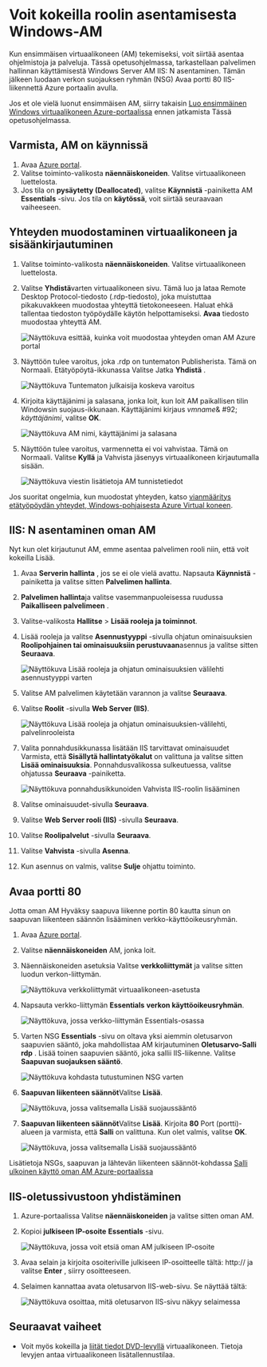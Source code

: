 <properties
    pageTitle="IIS: N asentaminen ensimmäisen Windows-AM | Microsoft Azure"
    description="Voit kokeilla ensimmäisen Windows virtuaalikoneen asentamalla IIS- ja avataan portti 80 Azure-portaalissa."
    keywords=""
    services="virtual-machines-windows"
    documentationCenter=""
    authors="cynthn"
    manager="timlt"
    editor=""
    tags="azure-resource-manager"/>
<tags
    ms.service="virtual-machines-windows"
    ms.workload="infrastructure-services"
    ms.tgt_pltfrm="vm-windows"
    ms.devlang="na"
    ms.topic="article"
    ms.date="09/06/2016"
    ms.author="cynthn"/>

# <a name="experiment-with-installing-a-role-on-your-windows-vm"></a>Voit kokeilla roolin asentamisesta Windows-AM
    
Kun ensimmäisen virtuaalikoneen (AM) tekemiseksi, voit siirtää asentaa ohjelmistoja ja palveluja. Tässä opetusohjelmassa, tarkastellaan palvelimen hallinnan käyttämisestä Windows Server AM IIS: N asentaminen. Tämän jälkeen luodaan verkon suojauksen ryhmän (NSG) Avaa portti 80 IIS-liikennettä Azure portaalin avulla. 

Jos et ole vielä luonut ensimmäisen AM, siirry takaisin [Luo ensimmäinen Windows virtuaalikoneen Azure-portaalissa](virtual-machines-windows-hero-tutorial.md) ennen jatkamista Tässä opetusohjelmassa.

## <a name="make-sure-the-vm-is-running"></a>Varmista, AM on käynnissä

1. Avaa [Azure portal](https://portal.azure.com).
2. Valitse toiminto-valikosta **näennäiskoneiden**. Valitse virtuaalikoneen luettelosta.
3. Jos tila on **pysäytetty (Deallocated)**, valitse **Käynnistä** -painiketta AM **Essentials** -sivu. Jos tila on **käytössä**, voit siirtää seuraavaan vaiheeseen.

## <a name="connect-to-the-virtual-machine-and-sign-in"></a>Yhteyden muodostaminen virtuaalikoneen ja sisäänkirjautuminen

1.  Valitse toiminto-valikosta **näennäiskoneiden**. Valitse virtuaalikoneen luettelosta.

3. Valitse **Yhdistä**varten virtuaalikoneen sivu. Tämä luo ja lataa Remote Desktop Protocol-tiedosto (.rdp-tiedosto), joka muistuttaa pikakuvakkeen muodostaa yhteyttä tietokoneeseen. Haluat ehkä tallentaa tiedoston työpöydälle käytön helpottamiseksi. **Avaa** tiedosto muodostaa yhteyttä AM.

    ![Näyttökuva esittää, kuinka voit muodostaa yhteyden oman AM Azure portal](./media/virtual-machines-windows-hero-tutorial/connect.png)

4. Näyttöön tulee varoitus, joka .rdp on tuntematon Publisherista. Tämä on Normaali. Etätyöpöytä-ikkunassa Valitse Jatka **Yhdistä** .

    ![Näyttökuva Tuntematon julkaisija koskeva varoitus](./media/virtual-machines-windows-hero-tutorial/rdp-warn.png)

5. Kirjoita käyttäjänimi ja salasana, jonka loit, kun loit AM paikallisen tilin Windowsin suojaus-ikkunaan. Käyttäjänimi kirjaus *vmname*& #92; *käyttäjänimi*, valitse **OK**.

    ![Näyttökuva AM nimi, käyttäjänimi ja salasana](./media/virtual-machines-windows-hero-tutorial/credentials.png)
    
6.  Näyttöön tulee varoitus, varmennetta ei voi vahvistaa. Tämä on Normaali. Valitse **Kyllä** ja Vahvista jäsenyys virtuaalikoneen kirjautumalla sisään.

    ![Näyttökuva viestin lisätietoja AM tunnistetiedot](./media/virtual-machines-windows-hero-tutorial/cert-warning.png)


Jos suoritat ongelmia, kun muodostat yhteyden, katso [vianmääritys etätyöpöydän yhteydet, Windows-pohjaisesta Azure Virtual koneen](virtual-machines-windows-troubleshoot-rdp-connection.md).


## <a name="install-iis-on-your-vm"></a>IIS: N asentaminen oman AM

Nyt kun olet kirjautunut AM, emme asentaa palvelimen rooli niin, että voit kokeilla Lisää.

1. Avaa **Serverin hallinta** , jos se ei ole vielä avattu. Napsauta **Käynnistä** -painiketta ja valitse sitten **Palvelimen hallinta**.
2. **Palvelimen hallinta**ja valitse vasemmanpuoleisessa ruudussa **Paikalliseen palvelimeen** . 
3. Valitse-valikosta **Hallitse** > **Lisää rooleja ja toiminnot**.
4. Lisää rooleja ja valitse **Asennustyyppi** -sivulla ohjatun ominaisuuksien **Roolipohjainen tai ominaisuuksiin perustuvaan**asennus ja valitse sitten **Seuraava**.

    ![Näyttökuva Lisää rooleja ja ohjatun ominaisuuksien välilehti asennustyyppi varten](./media/virtual-machines-windows-hero-tutorial/role-wizard.png)

5. Valitse AM palvelimen käytetään varannon ja valitse **Seuraava**.
6. Valitse **Roolit** -sivulla **Web Server (IIS)**.

    ![Näyttökuva Lisää rooleja ja ohjatun ominaisuuksien-välilehti, palvelinrooleista](./media/virtual-machines-windows-hero-tutorial/add-iis.png)

7. Valita ponnahdusikkunassa lisätään IIS tarvittavat ominaisuudet Varmista, että **Sisällytä hallintatyökalut** on valittuna ja valitse sitten **Lisää ominaisuuksia**. Ponnahdusvalikossa sulkeutuessa, valitse ohjatussa **Seuraava** -painiketta.

    ![Näyttökuva ponnahdusikkunoiden Vahvista IIS-roolin lisääminen](./media/virtual-machines-windows-hero-tutorial/confirm-add-feature.png)

8. Valitse ominaisuudet-sivulla **Seuraava**.
9. Valitse **Web Server rooli (IIS)** -sivulla **Seuraava**. 
10. Valitse **Roolipalvelut** -sivulla **Seuraava**. 
11. Valitse **Vahvista** -sivulla **Asenna**. 
12. Kun asennus on valmis, valitse **Sulje** ohjattu toiminto.



## <a name="open-port-80"></a>Avaa portti 80 

Jotta oman AM Hyväksy saapuva liikenne portin 80 kautta sinun on saapuvan liikenteen säännön lisääminen verkko-käyttöoikeusryhmän. 

1. Avaa [Azure portal](https://portal.azure.com).
2. Valitse **näennäiskoneiden** AM, jonka loit.
3. Näennäiskoneiden asetuksia Valitse **verkkoliittymät** ja valitse sitten luodun verkon-liittymän.

    ![Näyttökuva verkkoliittymät virtuaalikoneen-asetusta](./media/virtual-machines-windows-hero-tutorial/network-interface.png)

4. Napsauta verkko-liittymän **Essentials** **verkon käyttöoikeusryhmän**.

    ![Näyttökuva, jossa verkko-liittymän Essentials-osassa](./media/virtual-machines-windows-hero-tutorial/select-nsg.png)

5. Varten NSG **Essentials** -sivu on oltava yksi aiemmin oletusarvon saapuvien sääntö, joka mahdollistaa AM kirjautuminen **Oletusarvo-Salli rdp** . Lisää toinen saapuvien sääntö, joka sallii IIS-liikenne. Valitse **Saapuvan suojauksen sääntö**.

    ![Näyttökuva kohdasta tutustuminen NSG varten](./media/virtual-machines-windows-hero-tutorial/inbound.png)

6. **Saapuvan liikenteen säännöt**Valitse **Lisää**.

    ![Näyttökuva, jossa valitsemalla Lisää suojaussääntö](./media/virtual-machines-windows-hero-tutorial/add-rule.png)

7. **Saapuvan liikenteen säännöt**Valitse **Lisää**. Kirjoita **80** Port (portti)-alueen ja varmista, että **Salli** on valittuna. Kun olet valmis, valitse **OK**.

    ![Näyttökuva, jossa valitsemalla Lisää suojaussääntö](./media/virtual-machines-windows-hero-tutorial/port-80.png)
 
Lisätietoja NSGs, saapuvan ja lähtevän liikenteen säännöt-kohdassa [Salli ulkoinen käyttö oman AM Azure-portaalissa](virtual-machines-windows-nsg-quickstart-portal.md)
 
## <a name="connect-to-the-default-iis-website"></a>IIS-oletussivustoon yhdistäminen

1. Azure-portaalissa Valitse **näennäiskoneiden** ja valitse sitten oman AM.
2. Kopioi **julkiseen IP-osoite** **Essentials** -sivu.

    ![Näyttökuva, jossa voit etsiä oman AM julkiseen IP-osoite](./media/virtual-machines-windows-hero-tutorial/ipaddress.png)

2. Avaa selain ja kirjoita osoiteriville julkiseen IP-osoitteelle tältä: http://<publicIPaddress> ja valitse **Enter** , siirry osoitteeseen.
3. Selaimen kannattaa avata oletusarvon IIS-web-sivu. Se näyttää tältä:

    ![Näyttökuva osoittaa, mitä oletusarvon IIS-sivu näkyy selaimessa](./media/virtual-machines-windows-hero-tutorial/iis-default.png)

    

## <a name="next-steps"></a>Seuraavat vaiheet

- Voit myös kokeilla ja [liität tiedot DVD-levyllä](virtual-machines-windows-attach-disk-portal.md) virtuaalikoneen. Tietoja levyjen antaa virtuaalikoneen lisätallennustilaa.
